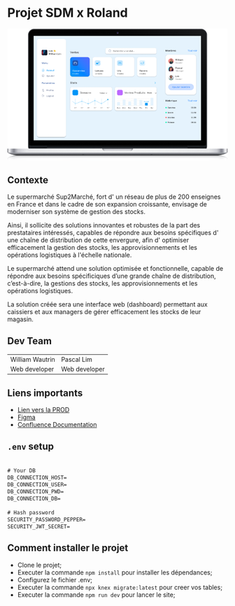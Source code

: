 # Projet SDM x Roland

![Website peek](public/images/laptop.png)

## Contexte

Le supermarché Sup2Marché, fort d' un réseau de plus de 200 enseignes en France et dans le cadre de son
expansion croissante, envisage de moderniser son système de gestion des stocks.

Ainsi, il sollicite des solutions innovantes et robustes de la part des prestataires intéressés, capables de
répondre aux besoins spécifiques d' une chaîne de distribution de cette envergure, afin d' optimiser
efficacement la gestion des stocks, les approvisionnements et les opérations logistiques à l'échelle nationale.

Le supermarché attend une solution optimisée et fonctionnelle, capable de répondre aux besoins spécificiques
d’une grande chaîne de distribution, c’est-à-dire, la gestions des stocks, les approvisionnements et les
opérations logistiques.

La solution créée sera une interface web (dashboard) permettant aux caissiers et aux managers de gérer
efficacement les stocks de leur magasin.


## Dev Team

<table>
  <tr>
    <td>William Wautrin</td>
    <td>Pascal Lim</td>
 </tr>
  <tr>
    <td>Web developer</td>
    <td>Web developer</td>
  </tr>
</table>

## Liens importants

<ul>
  <li><a href="https://mgmapp.vercel.app">Lien vers la PROD</a></li>
  <li><a href="https://www.figma.com/file/vR0FnFAauJ955LobAGbTLr/Energy-Insight-Dashboard-(Community)?type=design&node-id=0-1&mode=design&t=mabfNweEjrZgDJc5-0">Figma</a></li>
  <li><a href="https://project-william.atlassian.net/wiki/spaces/MP/pages/7929857/Conceptualisation+Merise+BDD">Confluence Documentation</a></li>
</ul>

## `.env` setup

```dotenv

# Your DB
DB_CONNECTION_HOST=
DB_CONNECTION_USER=
DB_CONNECTION_PWD=
DB_CONNECTION_DB=

# Hash password
SECURITY_PASSWORD_PEPPER=
SECURITY_JWT_SECRET=

```

## Comment installer le projet

- Clone le projet;
- Executer la commande `npm install` pour installer les dépendances;
- Configurez le fichier .env;
- Executer la commande `npx knex migrate:latest` pour creer vos tables;
- Executer la commande `npm run dev` pour lancer le site;
